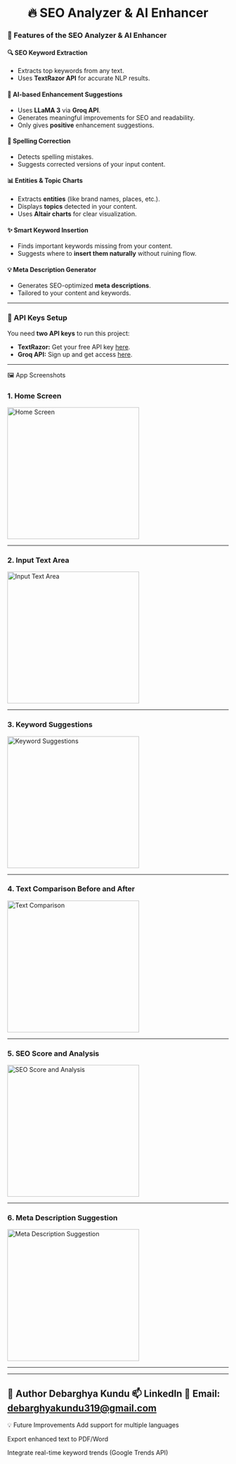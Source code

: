<h1 align="center"><strong>🔥 SEO Analyzer & AI Enhancer</strong></h1>

### 🚀 Features of the SEO Analyzer & AI Enhancer

#### 🔍 SEO Keyword Extraction
- Extracts top keywords from any text.
- Uses **TextRazor API** for accurate NLP results.

#### 🧠 AI-based Enhancement Suggestions
- Uses **LLaMA 3** via **Groq API**.
- Generates meaningful improvements for SEO and readability.
- Only gives **positive** enhancement suggestions.

#### 📝 Spelling Correction
- Detects spelling mistakes.
- Suggests corrected versions of your input content.

#### 📊 Entities & Topic Charts
- Extracts **entities** (like brand names, places, etc.).
- Displays **topics** detected in your content.
- Uses **Altair charts** for clear visualization.

#### ✨ Smart Keyword Insertion
- Finds important keywords missing from your content.
- Suggests where to **insert them naturally** without ruining flow.

#### 💡 Meta Description Generator
- Generates SEO-optimized **meta descriptions**.
- Tailored to your content and keywords.

---

### 🔑 API Keys Setup

You need **two API keys** to run this project:

- **TextRazor:** Get your free API key [here](https://www.textrazor.com/signup).
- **Groq API:** Sign up and get access [here](https://www.groq.com/signup).
---

🖼️ App Screenshots
<!-- Add screenshot in repo -->

### 1. Home Screen

<img src="https://github.com/user-attachments/assets/e949da3c-f595-42c6-bcd1-5eeee2068dde" width="300" alt="Home Screen">

---

### 2. Input Text Area

<img src="https://github.com/user-attachments/assets/d1f59899-e3fa-40df-aa4c-591ede5f556b" width="300" alt="Input Text Area">

---

### 3. Keyword Suggestions

<img src="https://github.com/user-attachments/assets/19c36812-522e-4a48-884d-bedd5d9147f5" width="300" alt="Keyword Suggestions">

---

### 4. Text Comparison Before and After

<img src="https://github.com/user-attachments/assets/e8890b00-809f-4590-9256-e34aba66d28d" width="300" alt="Text Comparison">

---

### 5. SEO Score and Analysis

<img src="https://github.com/user-attachments/assets/617d5f86-a163-4683-8c3f-82d0e4a674ef" width="300" alt="SEO Score and Analysis">

---

### 6. Meta Description Suggestion

<img src="https://github.com/user-attachments/assets/7ac5ff5a-25e3-498a-9863-7663508fcffe" width="300" alt="Meta Description Suggestion">

---
---
👤 Author
Debarghya Kundu
📫 LinkedIn
📧 Email: debarghyakundu319@gmail.com
---
💡 Future Improvements
Add support for multiple languages

Export enhanced text to PDF/Word

Integrate real-time keyword trends (Google Trends API)
